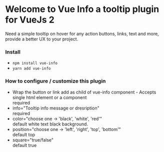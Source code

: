# Welcome to Vue Info a tooltip plugin for VueJs 2

Need a simple tooltip on hover for any action buttons, links, text and more, provide a better UX to your project.

### Install

-   `npm install vue-info`
-   `yarn add vue-info`

### How to configure / customize this plugin

-   Wrap the button or link add as child of vue-info component - Accepts single html element or a component  
    required
-   info="Tooltip info message or dresription"  
    required
-   color="choose one -> 'black', 'white', 'red'"  
    default white text black background.
-   position="choose one -> 'left', 'right', 'top', 'bottom'"  
    default top
-   square="true/false"  
    default true
